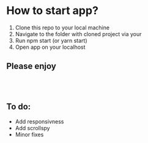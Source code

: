 <h1> How to start app? </h1>
<ol>
  <li>Clone this repo to your local machine</li>
  <li>Navigate to the folder with cloned project via your</li>
  <li>Run npm start (or yarn start)</li>
  <li>Open app on your localhost</li>
</ol>
<h2>Please enjoy</h2>
<br></br>
<h2>To do:</h2>
<ul>
  <li>Add responsivness</li>
  <li>Add scrollspy</li>
  <li>Minor fixes</li>
 </ul>
